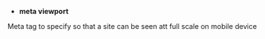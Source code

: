 * **meta viewport**    

Meta tag to specify so that a site can be seen att full scale on mobile device

<meta name="viewport" content="width=device-width, initial-scale=1, maximum-scale=1">
